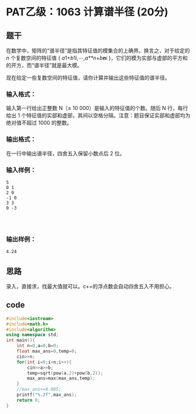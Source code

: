 # PAT乙级：**1063** **计算谱半径** **(20分)**

## 题干

在数学中，矩阵的“谱半径”是指其特征值的模集合的上确界。换言之，对于给定的 *n* 个复数空间的特征值 { *a*1+*b*1*i*,⋯,*a**n*+*b**n**i* }，它们的模为实部与虚部的平方和的开方，而“谱半径”就是最大模。

现在给定一些复数空间的特征值，请你计算并输出这些特征值的谱半径。

### 输入格式：

输入第一行给出正整数 N（≤ 10 000）是输入的特征值的个数。随后 N 行，每行给出 1 个特征值的实部和虚部，其间以空格分隔。注意：题目保证实部和虚部均为绝对值不超过 1000 的整数。

### 输出格式：

在一行中输出谱半径，四舍五入保留小数点后 2 位。

### 输入样例：

```in
5
0 1
2 0
-1 0
3 3
0 -3

      
    
```

### 输出样例：

```out
4.24
```

## 思路

录入，直接求，找最大值就可以。c++的浮点数会自动四舍五入不用担心。

## code

```c++
#include<iostream>
#include<math.h>
#include<algorithm>
using namespace std;
int main(){
	int n=0,a=0,b=0;
	float max_ans=0,temp=0;
	cin>>n;
	for(int i=0;i<n;i++){
		cin>>a>>b;
		temp=sqrt(pow(a,2)+pow(b,2));
		max_ans=max(max_ans,temp);
	}
	//max_ans+=0.005;
	printf("%.2f",max_ans);
	return 0;
}
```


